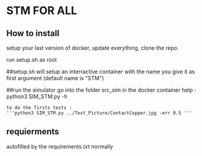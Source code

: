 # STM FOR ALL 

## How to install
setup your last version of docker, update everything, clone the repo.

run setup.sh as root

##setup.sh 
will setup an interractive container with the name you give it as first argument (default name is "STM")


##run the simulator 
	go into the folder src_sim in the docker container
	help : python3 SIM_STM.py -h

	to do the firsts tests : 
	'''python3 SIM_STM.py ../Test_Picture/ContactCopper.jpg -err 0.5 '''

## requierments 
autofilled by the requirements.txt normally


